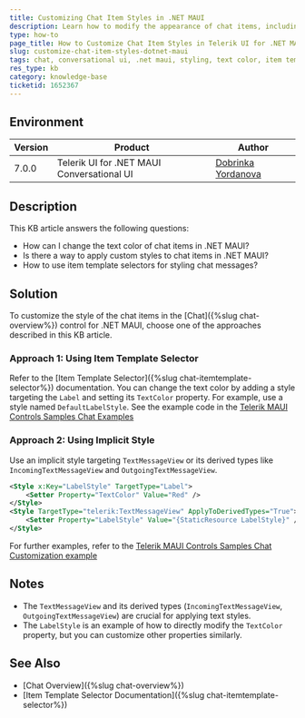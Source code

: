 ```yaml
---
title: Customizing Chat Item Styles in .NET MAUI
description: Learn how to modify the appearance of chat items, including text color, in the Telerik UI for .NET MAUI Chat component.
type: how-to
page_title: How to Customize Chat Item Styles in Telerik UI for .NET MAUI
slug: customize-chat-item-styles-dotnet-maui
tags: chat, conversational ui, .net maui, styling, text color, item template selector, implicit style
res_type: kb
category: knowledge-base
ticketid: 1652367
---
```


## Environment

| Version | Product | Author | 
| --- | --- | ---- | 
| 7.0.0 | Telerik UI for .NET MAUI Conversational UI | [Dobrinka Yordanova](https://www.telerik.com/blogs/author/dobrinka-yordanova)| 


## Description

This KB article answers the following questions:
- How can I change the text color of chat items in .NET MAUI?
- Is there a way to apply custom styles to chat items in .NET MAUI?
- How to use item template selectors for styling chat messages?

## Solution

To customize the style of the chat items in the [Chat]({%slug chat-overview%}) control for .NET MAUI, choose one of the approaches described in this KB article.

### Approach 1: Using Item Template Selector

Refer to the [Item Template Selector]({%slug chat-itemtemplate-selector%}) documentation. You can change the text color by adding a style targeting the `Label` and setting its `TextColor` property. For example, use a style named `DefaultLabelStyle`. 
See the example code in the <a href="https://github.com/telerik/maui-samples/tree/main/Samples/SdkBrowser/Examples/ChatControl/FeaturesCategory" target="_blank">Telerik MAUI Controls Samples Chat Examples</a>

### Approach 2: Using Implicit Style

Use an implicit style targeting `TextMessageView` or its derived types like `IncomingTextMessageView` and `OutgoingTextMessageView`.

```xml
<Style x:Key="LabelStyle" TargetType="Label">
    <Setter Property="TextColor" Value="Red" />
</Style>
<Style TargetType="telerik:TextMessageView" ApplyToDerivedTypes="True">
    <Setter Property="LabelStyle" Value="{StaticResource LabelStyle}" />
</Style>
```

For further examples, refer to the <a href="https://github.com/telerik/maui-samples/blob/main/Samples/SdkBrowser/Examples/ChatControl/FeaturesCategory/CustomizationExample/Customization.xaml" target="_blank">Telerik MAUI Controls Samples Chat Customization example</a>

## Notes

- The `TextMessageView` and its derived types (`IncomingTextMessageView`, `OutgoingTextMessageView`) are crucial for applying text styles.
- The `LabelStyle` is an example of how to directly modify the `TextColor` property, but you can customize other properties similarly.

## See Also

- [Chat Overview]({%slug chat-overview%})
- [Item Template Selector Documentation]({%slug chat-itemtemplate-selector%})
